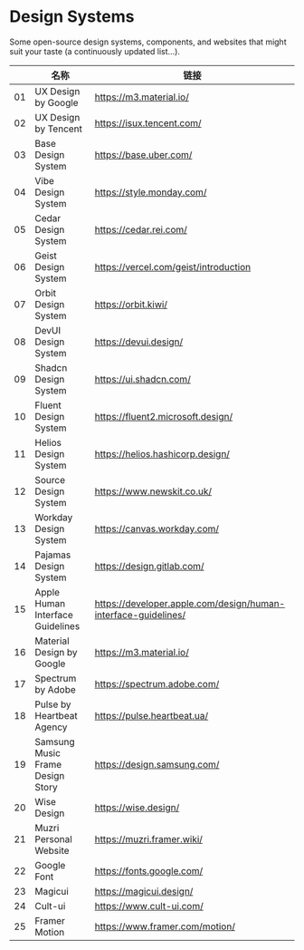 # Design Systems
Some open-source design systems, components, and websites that might suit your taste (a continuously updated list...).

|  | 名称 | 链接 |
| - | - | - |
| 01 | UX Design by Google | https://m3.material.io/ |
| 02 | UX Design by Tencent | https://isux.tencent.com/ |
| 03 | Base Design System | https://base.uber.com/ |
| 04 | Vibe Design System | https://style.monday.com/ |
| 05 | Cedar Design System | https://cedar.rei.com/ |
| 06 | Geist Design System | https://vercel.com/geist/introduction |
| 07 | Orbit Design System | https://orbit.kiwi/ |
| 08 | DevUI Design System | https://devui.design/ |
| 09 | Shadcn Design System | https://ui.shadcn.com/ |
| 10 | Fluent Design System | https://fluent2.microsoft.design/ |
| 11 | Helios Design System | https://helios.hashicorp.design/ |
| 12 | Source Design System | https://www.newskit.co.uk/ |
| 13 | Workday Design System | https://canvas.workday.com/ |
| 14 | Pajamas Design System | https://design.gitlab.com/ |
| 15 | Apple Human Interface Guidelines | https://developer.apple.com/design/human-interface-guidelines/ |
| 16 | Material Design by Google | https://m3.material.io/ |
| 17 | Spectrum by Adobe | https://spectrum.adobe.com/ |
| 18 | Pulse by Heartbeat Agency | https://pulse.heartbeat.ua/ |
| 19 | Samsung Music Frame Design Story | https://design.samsung.com/ |
| 20 | Wise Design | https://wise.design/ |
| 21 | Muzri Personal Website | https://muzri.framer.wiki/ |
| 22 | Google Font | https://fonts.google.com/ |
| 23 | Magicui | https://magicui.design/ |
| 24 | Cult-ui | https://www.cult-ui.com/ |
| 25 | Framer Motion | https://www.framer.com/motion/ |



